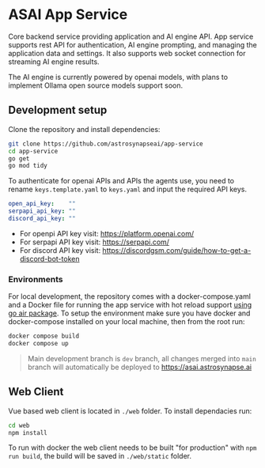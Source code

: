 # ASAI App Service 

Core backend service providing application and AI engine API. App service supports rest API for authentication, AI engine prompting, and managing the application data and settings. It also supports web socket connection for streaming AI engine results.

The AI engine is currently powered by openai models, with plans to implement Ollama open source models support soon.

## Development setup

Clone the repository and install dependencies:

```bash
git clone https://github.com/astrosynapseai/app-service
cd app-service
go get
go mod tidy
```

To authenticate for openai APIs and APIs the agents use, you need to rename `keys.template.yaml` to `keys.yaml` and input the required API keys.

```yaml
open_api_key:    ""
serpapi_api_key: ""
discord_api_key: ""
```

- For openpi API key visit: https://platform.openai.com/
- For serpapi API key visit: https://serpapi.com/
- For discord API key visit: https://discordgsm.com/guide/how-to-get-a-discord-bot-token

### Environments

For local development, the repository comes with a docker-compose.yaml and a Docker file for running the app service with hot reload support [using go air package](https://github.com/cosmtrek/air). To setup the environment make sure you have docker and docker-compose installed on your local machine, then from the root run: 

```bash
docker compose build
docker compose up
```

> Main development branch is `dev` branch, all changes merged into `main` branch will automatically be deployed to https://asai.astrosynapse.ai

## Web Client

Vue based web client is located in `./web` folder. To install dependacies run:

```bash
cd web
npm install
```

To run with docker the web client needs to be built "for production" with `npm run build`, the build will be saved in `./web/static` folder.

